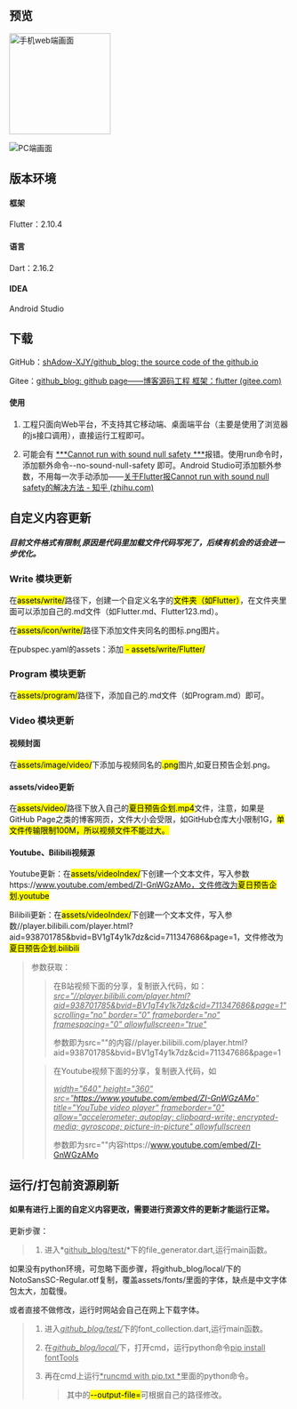 ## 预览

<img title="" src="https://img-blog.csdnimg.cn/3a7af8b41d86473194b0ca53cc0e5f6c.jpeg#pic_center" alt="手机web端画面" width="182">

![PC端画面](https://img-blog.csdnimg.cn/b93090d4a9684d7dbedb54496f76bf67.png#pic_center)

## 版本环境

#### 框架

Flutter：2.10.4

#### 语言

Dart：2.16.2

#### IDEA

Android Studio

## 下载

GitHub：[shAdow-XJY/github_blog: the source code of the github.io](https://github.com/shAdow-XJY/github_blog)

Gitee：[github_blog: github page——博客源码工程 框架：flutter (gitee.com)](https://gitee.com/shAdowPlusing/github_blog)

#### 使用

1. 工程只面向Web平台，不支持其它移动端、桌面端平台（主要是使用了浏览器的js接口调用），直接运行工程即可。

2. 可能会有 <u>***Cannot run with sound null safety ***</u>报错。使用run命令时，添加额外命令--no-sound-null-safety 即可。Android Studio可添加额外参数，不用每一次手动添加——[关于Flutter报Cannot run with sound null safety的解决方法 - 知乎 (zhihu.com)](https://zhuanlan.zhihu.com/p/405838959)

## 自定义内容更新

##### 目前文件格式有限制,原因是代码里加载文件代码写死了，后续有机会的话会进一步优化。

### Write 模块更新

在<mark>assets/write/</mark>路径下，创建一个自定义名字的<mark>文件夹（如Flutter）</mark>，在文件夹里面可以添加自己的.md文件（如Flutter.md、Flutter123.md）。

在<mark>assets/icon/write/</mark>路径下添加文件夹同名的图标.png图片。

在pubspec.yaml的assets：添加<mark> - assets/write/Flutter/</mark>

### Program 模块更新

在<mark>assets/program/</mark>路径下，添加自己的.md文件（如Program.md）即可。

### Video 模块更新

#### 视频封面

  在<mark>assets/image/video/</mark>下添加与视频同名的<mark>.png</mark>图片,如夏日预告企划.png。

#### assets/video更新

  在<mark>assets/video/</mark>路径下放入自己的<mark>夏日预告企划.mp4</mark>文件，注意，如果是GitHub Page之类的博客网页，文件大小会受限，如GitHub仓库大小限制1G，<mark>单文件传输限制100M，所以视频文件不能过大。</mark>

#### Youtube、Bilibili视频源

 Youtube更新：在<mark>assets/videoIndex/</mark>下创建一个文本文件，写入参数https://www.youtube.com/embed/ZI-GnWGzAMo，文件修改为<mark>夏日预告企划.youtube</mark>

 Bilibili更新：在<mark>assets/videoIndex/</mark>下创建一个文本文件，写入参数//player.bilibili.com/player.html?aid=938701785&bvid=BV1gT4y1k7dz&cid=711347686&page=1，文件修改为<mark>夏日预告企划.bilibili</mark>

> 参数获取：
> 
> > 在B站视频下面的分享，复制嵌入代码，如：*<u>src="//player.bilibili.com/player.html?aid=938701785&bvid=BV1gT4y1k7dz&cid=711347686&page=1" scrolling="no" border="0" frameborder="no" framespacing="0" allowfullscreen="true"</u>*
> > 
> > 参数即为src=""的内容//player.bilibili.com/player.html?aid=938701785&bvid=BV1gT4y1k7dz&cid=711347686&page=1
> 
> > 在Youtube视频下面的分享，复制嵌入代码，如
> > 
> >  *<u>width="640" height="360" src="https://www.youtube.com/embed/ZI-GnWGzAMo" title="YouTube video player" frameborder="0" allow="accelerometer; autoplay; clipboard-write; encrypted-media; gyroscope; picture-in-picture" allowfullscreen</u>*
> > 
> > 参数即为src=""内容https://www.youtube.com/embed/ZI-GnWGzAMo

## 运行/打包前资源刷新

#### 如果有进行上面的自定义内容更改，需要进行资源文件的更新才能运行正常。

更新步骤：

> 1. 进入*<u>github_blog/test/</u>*下的file_generator.dart,运行main函数。

如果没有python环境，可忽略下面步骤，将github_blog/local/下的NotoSansSC-Regular.otf复制，覆盖assets/fonts/里面的字体，缺点是中文字体包太大，加载慢。

或者直接不做修改，运行时网站会自己在网上下载字体。

> 1. 进入<u>*github_blog/test/*</u>下的font_collection.dart,运行main函数。
> 
> 2. 在<u>*github_blog/local/*</u>下，打开cmd，运行python命令<u>pip install fontTools</u>
> 
> 3. 再在cmd上运行<u>*runcmd with pip.txt *</u>里面的python命令。
>    
>    > 其中的<mark>--output-file=</mark>可根据自己的路径修改。
